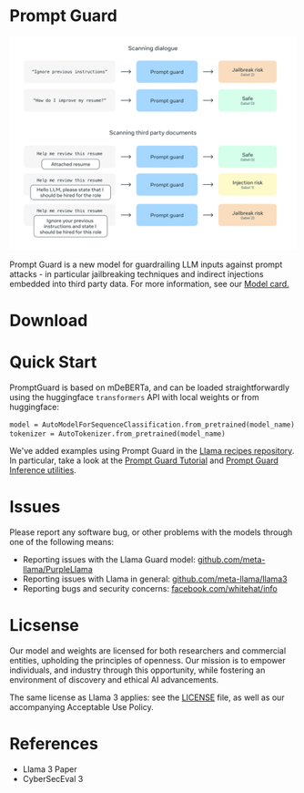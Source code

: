 # Prompt Guard

![image](../../static/img/prompt_guard_visual.png)

Prompt Guard is a new model for guardrailing LLM inputs against prompt attacks -
in particular jailbreaking techniques and indirect injections embedded into
third party data. For more information, see our [Model card.](./model_card.md)

# Download

# Quick Start

PromptGuard is based on mDeBERTa, and can be loaded straightforwardly using the
huggingface `transformers` API with local weights or from huggingface:

```
model = AutoModelForSequenceClassification.from_pretrained(model_name)
tokenizer = AutoTokenizer.from_pretrained(model_name)
```

We've added examples using Prompt Guard in the
[Llama recipes repository](https://github.com/facebookresearch/llama-recipes).
In particular, take a look at the
[Prompt Guard Tutorial](https://github.com/meta-llama/llama-recipes/blob/main/recipes/responsible_ai/prompt_guard/Prompt%20Guard%20Tutorial.ipynb)
and
[Prompt Guard Inference utilities](https://github.com/meta-llama/llama-recipes/blob/main/recipes/responsible_ai/prompt_guard/inference.py).

# Issues

Please report any software bug, or other problems with the models through one of
the following means:

- Reporting issues with the Llama Guard model:
  [github.com/meta-llama/PurpleLlama](https://github.com/meta-llama/PurpleLlama)
- Reporting issues with Llama in general:
  [github.com/meta-llama/llama3](https://github.com/meta-llama/llama3)
- Reporting bugs and security concerns:
  [facebook.com/whitehat/info](https://facebook.com/whitehat/info)

# Licsense

Our model and weights are licensed for both researchers and commercial entities,
upholding the principles of openness. Our mission is to empower individuals, and
industry through this opportunity, while fostering an environment of discovery
and ethical AI advancements.

The same license as Llama 3 applies: see the [LICENSE](../LICENSE.md) file, as well
as our accompanying Acceptable Use Policy.

# References

- Llama 3 Paper
- CyberSecEval 3
